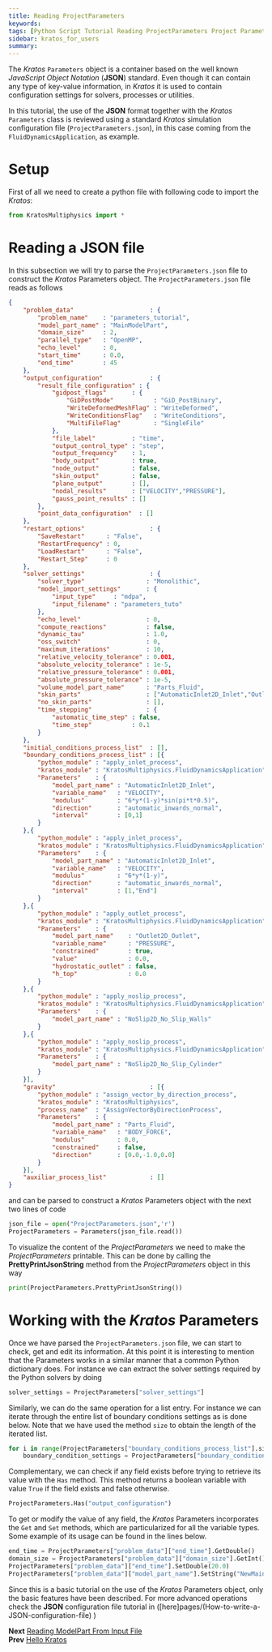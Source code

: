 ```yaml
---
title: Reading ProjectParameters
keywords: 
tags: [Python Script Tutorial Reading ProjectParameters Project Parameters]
sidebar: kratos_for_users
summary: 
---
```


The *Kratos* `Parameters` object is a container based on the well known *JavaScript Object Notation* (**JSON**) standard. Even though it can contain any type of key-value information, in *Kratos* it is used to contain configuration settings for solvers, processes or utilities. 

In this tutorial, the use of the **JSON** format together with the *Kratos* `Parameters` class is reviewed using a standard *Kratos* simulation configuration file (`ProjectParameters.json`), in this case coming from the  `FluidDynamicsApplication`, as example.

# Setup
First of all we need to create a python file with following code to import the *Kratos*:

```python
from KratosMultiphysics import *
```

# Reading a **JSON** file
In this subsection we will try to parse the `ProjectParameters.json` file to construct the *Kratos* Parameters object. The `ProjectParameters.json` file reads as follows


```json
{
    "problem_data"                     : {
        "problem_name"    : "parameters_tutorial",
        "model_part_name" : "MainModelPart",
        "domain_size"     : 2,
        "parallel_type"   : "OpenMP",
        "echo_level"      : 0,
        "start_time"      : 0.0,
        "end_time"        : 45
    },
    "output_configuration"             : {
        "result_file_configuration" : {
            "gidpost_flags"       : {
                "GiDPostMode"           : "GiD_PostBinary",
                "WriteDeformedMeshFlag" : "WriteDeformed",
                "WriteConditionsFlag"   : "WriteConditions",
                "MultiFileFlag"         : "SingleFile"
            },
            "file_label"          : "time",
            "output_control_type" : "step",
            "output_frequency"    : 1,
            "body_output"         : true,
            "node_output"         : false,
            "skin_output"         : false,
            "plane_output"        : [],
            "nodal_results"       : ["VELOCITY","PRESSURE"],
            "gauss_point_results" : []
        },
        "point_data_configuration"  : []
    },
    "restart_options"                  : {
        "SaveRestart"      : "False",
        "RestartFrequency" : 0,
        "LoadRestart"      : "False",
        "Restart_Step"     : 0
    },
    "solver_settings"                  : {
        "solver_type"                 : "Monolithic",
        "model_import_settings"       : {
            "input_type"     : "mdpa",
            "input_filename" : "parameters_tuto"
        },
        "echo_level"                  : 0,
        "compute_reactions"           : false,
        "dynamic_tau"                 : 1.0,
        "oss_switch"                  : 0,
        "maximum_iterations"          : 10,
        "relative_velocity_tolerance" : 0.001,
        "absolute_velocity_tolerance" : 1e-5,
        "relative_pressure_tolerance" : 0.001,
        "absolute_pressure_tolerance" : 1e-5,
        "volume_model_part_name"      : "Parts_Fluid",
        "skin_parts"                  : ["AutomaticInlet2D_Inlet","Outlet2D_Outlet","NoSlip2D_No_Slip_Walls","NoSlip2D_No_Slip_Cylinder"],
        "no_skin_parts"               : [],
        "time_stepping"               : {
            "automatic_time_step" : false,
            "time_step"           : 0.1
        }
    },
    "initial_conditions_process_list"  : [],
    "boundary_conditions_process_list" : [{
        "python_module" : "apply_inlet_process",
        "kratos_module" : "KratosMultiphysics.FluidDynamicsApplication",
        "Parameters"    : {
            "model_part_name" : "AutomaticInlet2D_Inlet",
            "variable_name"   : "VELOCITY",
            "modulus"         : "6*y*(1-y)*sin(pi*t*0.5)",
            "direction"       : "automatic_inwards_normal",
            "interval"        : [0,1]
        }
    },{
        "python_module" : "apply_inlet_process",
        "kratos_module" : "KratosMultiphysics.FluidDynamicsApplication",
        "Parameters"    : {
            "model_part_name" : "AutomaticInlet2D_Inlet",
            "variable_name"   : "VELOCITY",
            "modulus"         : "6*y*(1-y)",
            "direction"       : "automatic_inwards_normal",
            "interval"        : [1,"End"]
        }
    },{
        "python_module" : "apply_outlet_process",
        "kratos_module" : "KratosMultiphysics.FluidDynamicsApplication",
        "Parameters"    : {
            "model_part_name"    : "Outlet2D_Outlet",
            "variable_name"      : "PRESSURE",
            "constrained"        : true,
            "value"              : 0.0,
            "hydrostatic_outlet" : false,
            "h_top"              : 0.0
        }
    },{
        "python_module" : "apply_noslip_process",
        "kratos_module" : "KratosMultiphysics.FluidDynamicsApplication",
        "Parameters"    : {
            "model_part_name" : "NoSlip2D_No_Slip_Walls"
        }
    },{
        "python_module" : "apply_noslip_process",
        "kratos_module" : "KratosMultiphysics.FluidDynamicsApplication",
        "Parameters"    : {
            "model_part_name" : "NoSlip2D_No_Slip_Cylinder"
        }
    }],
    "gravity"                          : [{
        "python_module" : "assign_vector_by_direction_process",
        "kratos_module" : "KratosMultiphysics",
        "process_name"  : "AssignVectorByDirectionProcess",
        "Parameters"    : {
            "model_part_name" : "Parts_Fluid",
            "variable_name"   : "BODY_FORCE",
            "modulus"         : 0.0,
            "constrained"     : false,
            "direction"       : [0.0,-1.0,0.0]
        }
    }],
    "auxiliar_process_list"            : []
}
```

and can be parsed to construct a *Kratos* Parameters object with the next two lines of code

```python
json_file = open("ProjectParameters.json",'r')
ProjectParameters = Parameters(json_file.read())
```

To visualize the content of the *ProjectParameters* we need to make the *ProjectParameters* printable. This can be done by calling the **PrettyPrintJsonString** method from the *ProjectParameters* object in this way

```python
print(ProjectParameters.PrettyPrintJsonString())
```

# Working with the *Kratos* Parameters
Once we have parsed the `ProjectParameters.json` file, we can start to check, get and edit its information. At this point it is interesting to mention that the Parameters works in a similar manner that a common Python dictionary does. For instance we can extract the solver settings required by the Python solvers by doing

```python
solver_settings = ProjectParameters["solver_settings"]
```

Similarly, we can do the same operation for a list entry. For instance we can iterate through the entire list of boundary conditions settings as is done below. Note that we have used the method `size` to obtain the length of the iterated list.

```python
for i in range(ProjectParameters["boundary_conditions_process_list"].size()):
    boundary_condition_settings = ProjectParameters["boundary_conditions_process_list"][i]
```

Complementary, we can check if any field exists before trying to retrieve its value with the `Has` method. This method returns a boolean variable with value `True` if the field exists and false otherwise.

```python
ProjectParameters.Has("output_configuration")
```

To get or modify the value of any field, the *Kratos* Parameters incorporates the `Get` and `Set` methods, which are particularized for all the variable types. Some example of its usage can be found in the lines below.

```python
end_time = ProjectParameters["problem_data"]["end_time"].GetDouble()
domain_size = ProjectParameters["problem_data"]["domain_size"].GetInt()
ProjectParameters["problem_data"]["end_time"].SetDouble(20.0)
ProjectParameters["problem_data"]["model_part_name"].SetString("NewMainModelPart")
```

Since this is a basic tutorial on the use of the *Kratos* Parameters object, only the basic features have been described.  For more advanced operations check the **JSON** configuration file tutorial in ([here]pages/(How-to-write-a-JSON-configuration-file) )

**Next** [Reading ModelPart From Input File](Reading_Input)<br>
**Prev** [Hello Kratos](../Hello_World)
